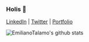 ### Holis 👋

[LinkedIn](http://linkedin.com/in/emilianotalamo/) | [Twitter](http://twitter.com/emitalamo) | [Portfolio](https://emilianotalamo.github.io/portfolio/#/)

<!-- ![Top Langs](https://github-readme-stats.vercel.app/api/top-langs/?username=EmilianoTalamo) -->

![EmilianoTalamo's github stats](https://github-readme-stats.vercel.app/api?username=EmilianoTalamo&show_icons=true&theme=cobalt)